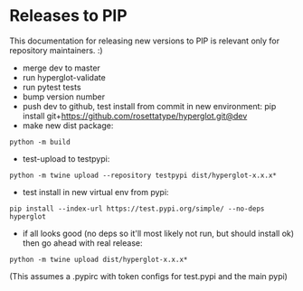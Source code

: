 # Releases to PIP

This documentation for releasing new versions to PIP is relevant only for repository maintainers. :)

- merge dev to master
- run hyperglot-validate
- run pytest tests
- bump version number
- push dev to github, test install from commit in new environment: pip install git+https://github.com/rosettatype/hyperglot.git@dev
- make new dist package:

```
python -m build
```

- test-upload to testpypi:

```
python -m twine upload --repository testpypi dist/hyperglot-x.x.x*
```

- test install in new virtual env from pypi:

```
pip install --index-url https://test.pypi.org/simple/ --no-deps hyperglot
```

- if all looks good (no deps so it'll most likely not run, but should install ok) then go ahead with real release:

```
python -m twine upload dist/hyperglot-x.x.x*
```

(This assumes a .pypirc with token configs for test.pypi and the main pypi)
